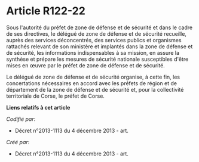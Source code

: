 # Article R122-22

Sous l'autorité du préfet de zone de défense et de sécurité et dans le cadre de ses directives, le délégué de zone de défense
et de sécurité recueille, auprès des services déconcentrés, des services publics et organismes rattachés relevant de son
ministère et implantés dans la zone de défense et de sécurité, les informations indispensables à sa mission, en assure la
synthèse et prépare les mesures de sécurité nationale susceptibles d'être mises en œuvre par le préfet de zone de défense et
de sécurité.

Le délégué de zone de défense et de sécurité organise, à cette fin, les concertations nécessaires en accord avec les préfets
de région et de département de la zone de défense et de sécurité et, pour la collectivité territoriale de Corse, le préfet de
Corse.

**Liens relatifs à cet article**

_Codifié par_:

  - Décret n°2013-1113 du 4 décembre 2013 - art.

_Créé par_:

  - Décret n°2013-1113 du 4 décembre 2013 - art.
